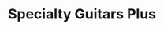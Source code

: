 ---
title: "Specialty Guitars Plus"
url: /charlottesville/specialty-guitars-plus/
shop: musical instrument
---